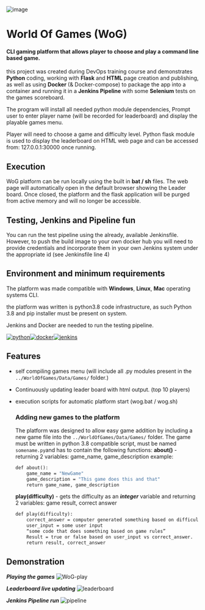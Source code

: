 ![image](https://user-images.githubusercontent.com/97593405/157765848-53b2e1a3-c233-4a60-9513-c60f4443fa73.png)

# World Of Games (WoG)  
#### CLI gaming platform that allows player to choose and play a command line based game.
this project was created during DevOps training course and demonstrates **Python** coding, working with **Flask** and **HTML** page creation and publishing, as well as using **Docker** (& Docker-compose) to package the app into a container and running it in a **Jenkins Pipeline** with some **Selenium** tests on the games scoreboard.  

The program will install all needed python module dependencies, Prompt user to enter player name (will be recorded for leaderboard) and display the playable games menu. 

Player will need to choose a game and difficulty level. 
Python flask module is used to display the leaderboard  on HTML web page and can be accessed from: 127.0.0.1:30000 once running. 

## Execution

WoG platform can be run locally using the built in **bat / sh** files. The web page will automatically open in the default browser showing the Leader board. Once closed, the platform and the flask application will be purged from active memory and will no longer be accessible.


## Testing, Jenkins and Pipeline fun
You can run the test pipeline using the already, available Jenkinsfile. However, to push the build image to your own docker hub you will need to provide credentials and incorporate them in your own Jenkins system under the appropriate id (see Jenkinsfile line 4)


## Environment and minimum requirements

The platform was made compatible with **Windows**, **Linux**, **Mac** operating systems CLI.

the platform was written is python3.8 code infrastructure, as such 
Python 3.8 and pip installer must be present on system.

Jenkins and Docker are needed to run the testing pipeline.

[![python](https://user-images.githubusercontent.com/97593405/157931793-17ac9e96-93e6-40ec-9e12-6b612d157d35.png)][1][![docker](https://user-images.githubusercontent.com/97593405/157931835-9583e015-793d-4777-9dc3-8e8a23661bd0.png)][2][![jenkins](https://user-images.githubusercontent.com/97593405/157931843-2c274077-857d-43e4-9e75-14ac02d3f7fc.png)][3]

[1]: https://www.python.org/downloads/release/python-380/
[2]: https://www.docker.com/products/docker-desktop
[3]: https://www.jenkins.io/download/


## Features

- self compiling games menu (will include all .py modules present in the `../WorldOfGames/Data/Games/` folder.)

- Continuously updating leader board with html output. (top 10 players) 

- execution scripts for automatic platform start (wog.bat / wog.sh)



    ### Adding new games to the platform

    The platform was designed to allow easy game addition by including a new game file into the 
    `../WorldOfGames/Data/Games/` folder. The game must be written in python 3.8 compatible script,
    must be named `somename.py`and has to contain the following functions:
    **about()**  -  returning 2 variables: game_name, game_description
    example:
    ```python3.8
    def about():
   	    game_name = "NewGame"
    	game_description = "This game does this and that"
        return game_name, game_description
    ```
    **play(difficulty)** - gets the difficulty  as an **_integer_** variable and returning 2 variables: game result, correct answer
    ```python3.8
    def play(difficulty):
        correct_answer = computer generated something based on difficulty.
        user_input = some user input
        “some code that does something based on game rules”
        Result = true or false based on user_input vs correct_answer.
        return result, correct_answer
    ```	

## Demonstration
**_Playing the games_**
![WoG-play](https://user-images.githubusercontent.com/97593405/157942891-219998d0-881e-4ec8-b890-374c9314472a.gif)

**_Leaderboard live updating_**
![leaderboard](https://user-images.githubusercontent.com/97593405/157944981-daf7ce2f-afb0-4a28-bf3a-63b3dbaaa9e6.gif)

**_Jenkins Pipeline run_**
![pipeline](https://user-images.githubusercontent.com/97593405/157945264-8d40ca8d-5f1d-4d99-9c3d-40fef3da0fa4.gif)


